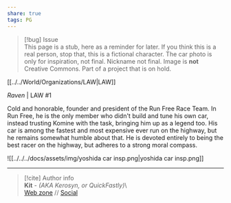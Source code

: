 ```yaml
---  
share: true  
tags: PG  
---  
```

> [!bug] Issue  
> This page is a stub, here as a reminder for later. If you think this is a real person, stop that, this is a fictional character. The car photo is only for inspiration, not final. Nickname not final. Image is **not** Creative Commons. Part of a project that is on hold.  
  
[[../../World/Organizations/LAW|LAW]]  
  
*Raven* | LAW #1  
  
Cold and honorable, founder and president of the Run Free Race Team. In Run Free, he is the only member who didn't build and tune his own car, instead trusting Komine with the task, bringing him up as a legend too. His car is among the fastest and most expensive ever run on the highway, but he remains somewhat humble about that. He is devoted entirely to being the best racer on the highway, but adheres to a strong moral compass.  
  
![[../../../docs/assets/img/yoshida car insp.png|yoshida car insp.png]]  
  
-----  
> [!cite] Author info  
> **Kit** - *(AKA Kerosyn, or QuickFastly)*\  
> [Web zone](https://kerosyn.link) // [Social](https://a.tripulse.link/@kit)